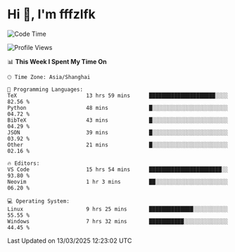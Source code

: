 # Hi 👋, I'm fffzlfk

<!--START_SECTION:waka-->
![Code Time](http://img.shields.io/badge/Code%20Time-1%2C290%20hrs%2016%20mins-blue)

![Profile Views](http://img.shields.io/badge/Profile%20Views-0-blue)

📊 **This Week I Spent My Time On** 

```text
🕑︎ Time Zone: Asia/Shanghai

💬 Programming Languages: 
TeX                      13 hrs 59 mins      █████████████████████░░░░   82.56 % 
Python                   48 mins             █░░░░░░░░░░░░░░░░░░░░░░░░   04.72 % 
BibTeX                   43 mins             █░░░░░░░░░░░░░░░░░░░░░░░░   04.29 % 
JSON                     39 mins             █░░░░░░░░░░░░░░░░░░░░░░░░   03.92 % 
Other                    21 mins             █░░░░░░░░░░░░░░░░░░░░░░░░   02.16 % 

🔥 Editors: 
VS Code                  15 hrs 54 mins      ███████████████████████░░   93.80 % 
Neovim                   1 hr 3 mins         ██░░░░░░░░░░░░░░░░░░░░░░░   06.20 % 

💻 Operating System: 
Linux                    9 hrs 25 mins       ██████████████░░░░░░░░░░░   55.55 % 
Windows                  7 hrs 32 mins       ███████████░░░░░░░░░░░░░░   44.45 % 
```


 Last Updated on 13/03/2025 12:23:02 UTC
<!--END_SECTION:waka-->
